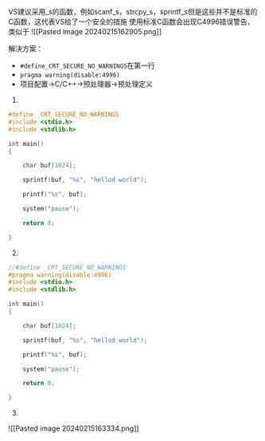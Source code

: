 VS建议采用_s的函数，例如scanf_s，strcpy_s，sprintf_s但是这些并不是标准的 C函数，这代表VS给了一个安全的措施
使用标准C函数会出现C4996错误警告，类似于
![[Pasted image 20240215162905.png]]

解决方案：
- `#define_CRT_SECURE_NO_WARNINGS`在第一行
- `pragma warning(disable:4996)`
- 项目配置->C/C++->预处理器->预处理定义

1. 
```C
#define _CRT_SECURE_NO_WARNINGS
#include <stdio.h>
#include <stdlib.h>

int main()
{

	char buf[1024];

	sprintf(buf, "%s", "hellod world");

	printf("%s", buf);

	system("pause");

	return 0;

}
```

2. 
```c
//#define _CRT_SECURE_NO_WARNINGS
#pragma warning(disable:4996)
#include <stdio.h>
#include <stdlib.h>

int main()
{

	char buf[1024];

	sprintf(buf, "%s", "hellod world");

	printf("%s", buf);

	system("pause");

	return 0;

}
```

3. 
![[Pasted image 20240215163334.png]]
